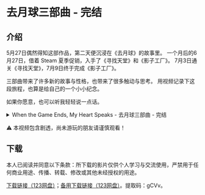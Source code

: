 # 去月球三部曲 - 完结

## 介绍

5月27日偶然得知这部作品，第二天便沉浸在《去月球》的故事里。
一个月后的6月27日，借着 Steam 夏季促销，入手了《寻找天堂》和《影子工厂》。
7月3日通关《寻找天堂》，7月9日终于完成《影子工厂》。

三部曲带来了许多新的故事与性格，也带来了很多触动与思考。
用视频记录下这段旅程，也算是给自己的一个小小纪念。

如果你愿意，也可以听我轻轻说一点话。

<details>
  <summary>When the Game Ends, My Heart Speaks - 去月球三部曲 - 完结</summary>
1. 如果人生最后的愿望，与你的人生经历不一致，那你还愿不愿意给自己“编造一个完美的结局”？

2. 如果你能改变自己之前的遗憾，以实现更好的现在，甚至未来，那么有朝一日你能穿越回去的话，你会改变之前的自己吗？

3. 如果你可以选择过这样的人生：这是一段没有任何你缺失的东西的记忆，例如遗憾、病痛、离别等等。但这段记忆，注定是一段归零的记忆模拟。那你会不会选择生活在其中呢？
</details>


⚠️ 本视频包含剧透，尚未游玩的朋友请谨慎观看！

## 下载

本人已阅读并同意以下条款：所下载的影片仅供个人学习与交流使用，严禁用于任何商业用途、传播、转载、修改或其他未经授权的用途。

[下载链接（123网盘）](https://www.123684.com/s/cpBkjv-QYKvd)；[备用下载链接（123网盘）](https://www.123912.com/s/cpBkjv-QYKvd)。提取码：gCVv。

